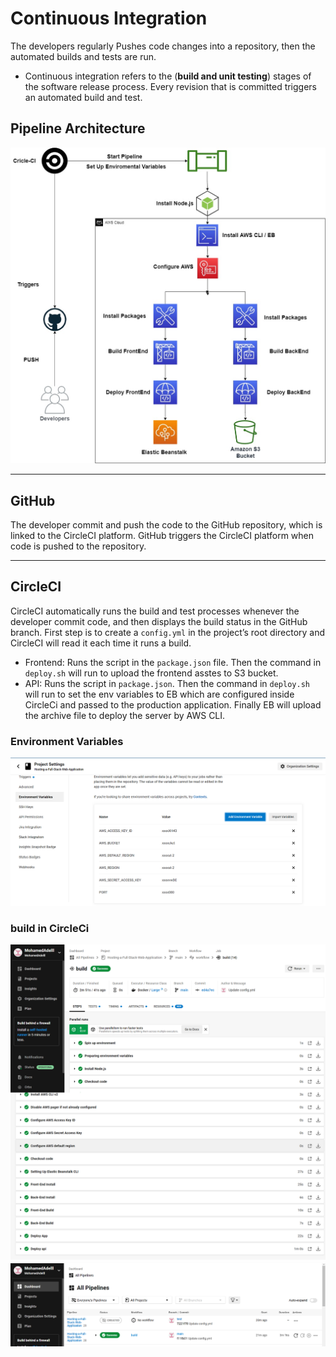 # Continuous Integration

The developers regularly Pushes code changes into a repository, then the automated builds and tests are run.

- Continuous integration refers to the (**build and unit testing**) stages of the software release process. Every revision that is committed triggers an automated build and test.

## Pipeline Architecture

![pipeline](Pipeline_Architecture.jpg)

---

## GitHub

The developer commit and push the code to the GitHub repository, which is linked to the CircleCI platform. GitHub triggers the CircleCI platform when code is pushed to the repository.

---

## CircleCI

CircleCI automatically runs the build and test processes whenever the developer commit code, and then displays the build status in the GitHub branch.
First step is to create a `config.yml` in the project’s root directory and CircleCI will read it each time it runs a build.

- Frontend: Runs the script in the `package.json` file. Then the command in `deploy.sh` will run to upload the frontend asstes to S3 bucket.
- API: Runs the script in `package.json`. Then the command in `deploy.sh` will run to set the env variables to EB which are configured inside CircleCi and passed to the production application. Finally EB will upload the archive file to deploy the server by AWS CLI.

### Environment Variables

![env](../screenshots/Environment_Variables.PNG)

### build in CircleCi

![circleci](../screenshots/CircleCi_Success.PNG)
![circleci](../screenshots/Success_on_main.PNG)
